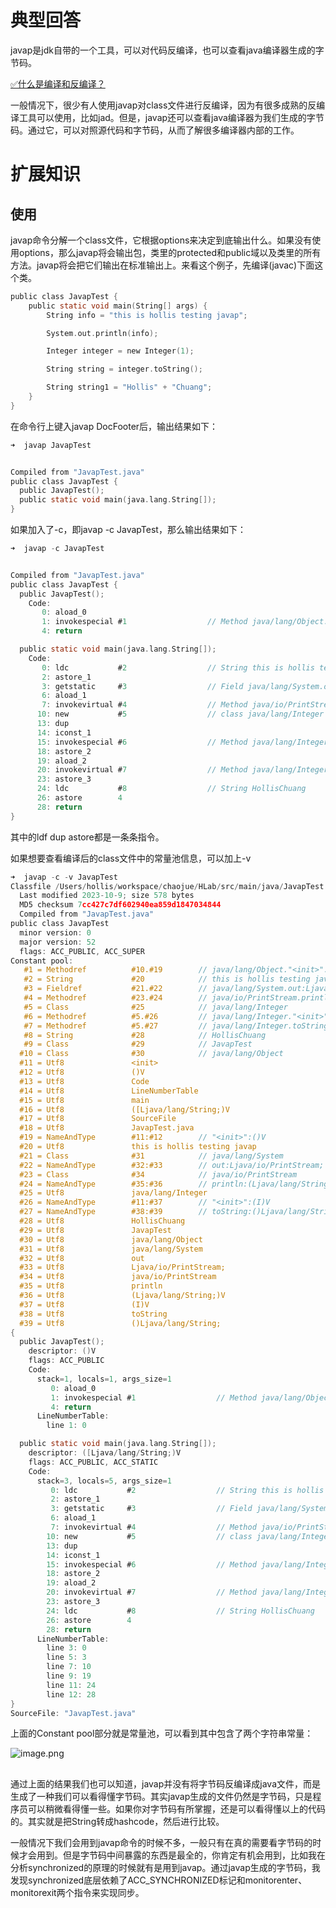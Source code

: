 # 典型回答

javap是jdk自带的一个工具，可以对代码反编译，也可以查看java编译器生成的字节码。

[✅什么是编译和反编译？](https://www.yuque.com/hollis666/fo22bm/gpd672xz0sx2qyyh?view=doc_embed)

一般情况下，很少有人使用javap对class文件进行反编译，因为有很多成熟的反编译工具可以使用，比如jad。但是，javap还可以查看java编译器为我们生成的字节码。通过它，可以对照源代码和字节码，从而了解很多编译器内部的工作。

# 扩展知识

## 使用

javap命令分解一个class文件，它根据options来决定到底输出什么。如果没有使用options，那么javap将会输出包，类里的protected和public域以及类里的所有方法。javap将会把它们输出在标准输出上。来看这个例子，先编译(javac)下面这个类。

```c
public class JavapTest {
    public static void main(String[] args) {
        String info = "this is hollis testing javap";

        System.out.println(info);

        Integer integer = new Integer(1);

        String string = integer.toString();

        String string1 = "Hollis" + "Chuang";
    }
}

```

在命令行上键入javap DocFooter后，输出结果如下：

```c
➜  javap JavapTest 


Compiled from "JavapTest.java"
public class JavapTest {
  public JavapTest();
  public static void main(java.lang.String[]);
}

```

如果加入了-c，即javap -c JavapTest，那么输出结果如下：

```c
➜  javap -c JavapTest


Compiled from "JavapTest.java"
public class JavapTest {
  public JavapTest();
    Code:
       0: aload_0
       1: invokespecial #1                  // Method java/lang/Object."<init>":()V
       4: return

  public static void main(java.lang.String[]);
    Code:
       0: ldc           #2                  // String this is hollis testing javap
       2: astore_1
       3: getstatic     #3                  // Field java/lang/System.out:Ljava/io/PrintStream;
       6: aload_1
       7: invokevirtual #4                  // Method java/io/PrintStream.println:(Ljava/lang/String;)V
      10: new           #5                  // class java/lang/Integer
      13: dup
      14: iconst_1
      15: invokespecial #6                  // Method java/lang/Integer."<init>":(I)V
      18: astore_2
      19: aload_2
      20: invokevirtual #7                  // Method java/lang/Integer.toString:()Ljava/lang/String;
      23: astore_3
      24: ldc           #8                  // String HollisChuang
      26: astore        4
      28: return
}

```

其中的ldf dup astore都是一条条指令。

如果想要查看编译后的class文件中的常量池信息，可以加上-v

```c
➜  javap -c -v JavapTest
Classfile /Users/hollis/workspace/chaojue/HLab/src/main/java/JavapTest.class
  Last modified 2023-10-9; size 578 bytes
  MD5 checksum 7cc427c7df602940ea859d1847034844
  Compiled from "JavapTest.java"
public class JavapTest
  minor version: 0
  major version: 52
  flags: ACC_PUBLIC, ACC_SUPER
Constant pool:
   #1 = Methodref          #10.#19        // java/lang/Object."<init>":()V
   #2 = String             #20            // this is hollis testing javap
   #3 = Fieldref           #21.#22        // java/lang/System.out:Ljava/io/PrintStream;
   #4 = Methodref          #23.#24        // java/io/PrintStream.println:(Ljava/lang/String;)V
   #5 = Class              #25            // java/lang/Integer
   #6 = Methodref          #5.#26         // java/lang/Integer."<init>":(I)V
   #7 = Methodref          #5.#27         // java/lang/Integer.toString:()Ljava/lang/String;
   #8 = String             #28            // HollisChuang
   #9 = Class              #29            // JavapTest
  #10 = Class              #30            // java/lang/Object
  #11 = Utf8               <init>
  #12 = Utf8               ()V
  #13 = Utf8               Code
  #14 = Utf8               LineNumberTable
  #15 = Utf8               main
  #16 = Utf8               ([Ljava/lang/String;)V
  #17 = Utf8               SourceFile
  #18 = Utf8               JavapTest.java
  #19 = NameAndType        #11:#12        // "<init>":()V
  #20 = Utf8               this is hollis testing javap
  #21 = Class              #31            // java/lang/System
  #22 = NameAndType        #32:#33        // out:Ljava/io/PrintStream;
  #23 = Class              #34            // java/io/PrintStream
  #24 = NameAndType        #35:#36        // println:(Ljava/lang/String;)V
  #25 = Utf8               java/lang/Integer
  #26 = NameAndType        #11:#37        // "<init>":(I)V
  #27 = NameAndType        #38:#39        // toString:()Ljava/lang/String;
  #28 = Utf8               HollisChuang
  #29 = Utf8               JavapTest
  #30 = Utf8               java/lang/Object
  #31 = Utf8               java/lang/System
  #32 = Utf8               out
  #33 = Utf8               Ljava/io/PrintStream;
  #34 = Utf8               java/io/PrintStream
  #35 = Utf8               println
  #36 = Utf8               (Ljava/lang/String;)V
  #37 = Utf8               (I)V
  #38 = Utf8               toString
  #39 = Utf8               ()Ljava/lang/String;
{
  public JavapTest();
    descriptor: ()V
    flags: ACC_PUBLIC
    Code:
      stack=1, locals=1, args_size=1
         0: aload_0
         1: invokespecial #1                  // Method java/lang/Object."<init>":()V
         4: return
      LineNumberTable:
        line 1: 0

  public static void main(java.lang.String[]);
    descriptor: ([Ljava/lang/String;)V
    flags: ACC_PUBLIC, ACC_STATIC
    Code:
      stack=3, locals=5, args_size=1
         0: ldc           #2                  // String this is hollis testing javap
         2: astore_1
         3: getstatic     #3                  // Field java/lang/System.out:Ljava/io/PrintStream;
         6: aload_1
         7: invokevirtual #4                  // Method java/io/PrintStream.println:(Ljava/lang/String;)V
        10: new           #5                  // class java/lang/Integer
        13: dup
        14: iconst_1
        15: invokespecial #6                  // Method java/lang/Integer."<init>":(I)V
        18: astore_2
        19: aload_2
        20: invokevirtual #7                  // Method java/lang/Integer.toString:()Ljava/lang/String;
        23: astore_3
        24: ldc           #8                  // String HollisChuang
        26: astore        4
        28: return
      LineNumberTable:
        line 3: 0
        line 5: 3
        line 7: 10
        line 9: 19
        line 11: 24
        line 12: 28
}
SourceFile: "JavapTest.java"

```

上面的Constant pool部分就是常量池，可以看到其中包含了两个字符串常量：

![image.png](https://cdn.nlark.com/yuque/0/2023/png/5378072/1696857383822-11f7a85a-c60c-4b2c-ae3c-d6939ca957d2.png#averageHue=%23fbf5f2&clientId=u1881cd1f-3a68-4&from=paste&height=183&id=u4419da0a&originHeight=183&originWidth=742&originalType=binary&ratio=1&rotation=0&showTitle=false&size=141298&status=done&style=none&taskId=ucb8b7f1a-af75-4781-a42b-955759cdb1a&title=&width=742)

## 

通过上面的结果我们也可以知道，javap并没有将字节码反编译成java文件，而是生成了一种我们可以看得懂字节码。其实javap生成的文件仍然是字节码，只是程序员可以稍微看得懂一些。如果你对字节码有所掌握，还是可以看得懂以上的代码的。其实就是把String转成hashcode，然后进行比较。

一般情况下我们会用到javap命令的时候不多，一般只有在真的需要看字节码的时候才会用到。但是字节码中间暴露的东西是最全的，你肯定有机会用到，比如我在分析synchronized的原理的时候就有是用到javap。通过javap生成的字节码，我发现synchronized底层依赖了ACC_SYNCHRONIZED标记和monitorenter、monitorexit两个指令来实现同步。
